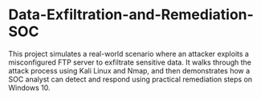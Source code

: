 # Data-Exfiltration-and-Remediation-SOC
This project simulates a real-world scenario where an attacker exploits a misconfigured FTP server to exfiltrate sensitive data. It walks through the attack process using Kali Linux and Nmap, and then demonstrates how a SOC analyst can detect and respond using practical remediation steps on Windows 10.
